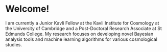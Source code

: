 # Welcome!

I am currently a Junior Kavli Fellow at the Kavli Institute for Cosmology at the University of Cambridge and a Post-Doctoral Research Associate at St Edmunds College. My research focuses on developing novel Bayesian analysis tools and machine learning algorithms for various cosmological studies.
